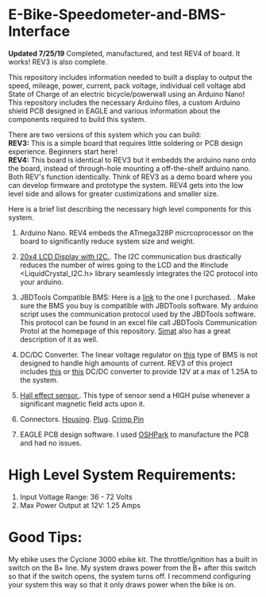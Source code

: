 # E-Bike-Speedometer-and-BMS-Interface

**Updated 7/25/19** Completed, manufactured, and test REV4 of board. It works! REV3 is also complete.

This repository includes information needed to built a display to output the speed, mileage, power, current, pack voltage, individual cell voltage abd State of Charge of an electric bicycle/powerwall using an Arduino Nano! This repository includes the necessary Arduino files, a custom Arduino shield PCB designed in EAGLE and various information about the components required to build this system.

There are two versions of this system which you can build: <br /> 
**REV3:** This is a simple board that requires little soldering or PCB design experience. Beginners start here! <br /> 
**REV4:** This board is identical to REV3 but it embedds the arduino nano onto the board, instead of through-hole mounting a off-the-shelf arduino nano. <br /> 
Both REV's function identically. Think of REV3 as a demo board where you can develop firmware and prototype the system. REV4 gets into the low level side and allows for greater custimizations and smaller size.

Here is a brief list describing the necessary high level components for this system.

1. Arduino Nano. REV4 embeds the ATmega328P micrcoprocessor on the board to significantly reduce system size and weight. 

2. [20x4 LCD Display with I2C.](https://www.ebay.com/sch/i.html?_from=R40&_trksid=m570.l1313&_nkw=20x4+i2c+lcd+&_sacat=0). The I2C communication bus drastically reduces the number of wires going to the LCD and the \#include <LiquidCrystal_I2C.h> library seamlessly integrates the I2C protocol into your arduino. 

3. JBDTools Compatible BMS: Here is a [link](https://www.aliexpress.com/item/15S-Li-ion-Battery-Intelligent-Smart-BMS-with-Bluetooth-function-and-PC-software-UART-communication-PCB/32876909159.html?spm=a2g0s.13010208.99999999.263.70483c00UKdgf7) to the one I purchased.  . Make sure the BMS you buy is compatible with JBDTools software. My arduino script uses the communication protocol used by the JBDTools software. This protocol can be found in an excel file call JBDTools Communication Protol at the homepage of this repository. [Simat](https://github.com/simat/BatteryMonitor/wiki/Generic-Chinese-Bluetooth-BMS-communication-protocol) also has a great description of it as well. 

4. DC/DC Converter. The linear voltage regulator on [this](https://www.aliexpress.com/item/15S-Li-ion-Battery-Intelligent-Smart-BMS-with-Bluetooth-function-and-PC-software-UART-communication-PCB/32876909159.html?spm=a2g0s.13010208.99999999.263.70483c00UKdgf7) type of BMS is not designed to handle high amounts of current. REV3 of this project includes [this](https://www.mouser.com/ProductDetail/MEAN-WELL/SKM15C-12?qs=erfQA2AIGbWiXI5iTXq5SA%3D%3D) or [this](https://www.mouser.com/ProductDetail/Cincon/EC4SBW-48S12?qs=sGAEpiMZZMvGsmoEFRKS8Koqt8Pjkl39iYdgR2DcyS1Q8fqJi%252BFKOA%3D%3D) DC/DC converter to provide 12V at a max of 1.25A to the system.

5. [Hall effect sensor.](https://www.adafruit.com/product/158). This type of sensor send a HIGH pulse whenever a significant magnetic field acts upon it.

6. Connectors. [Housing](https://www.mouser.com/ProductDetail/Molex/70543-0001?qs=sGAEpiMZZMtVoztFdqDXOwZ%252B3K3gi96X). [Plug](https://www.mouser.com/ProductDetail/Molex/50-57-9402?qs=%2Fha2pyFaduiLH0020kLaRTyvVPMd9o3wI7LfZqK7vYk%3D). [Crimp Pin](https://www.mouser.com/ProductDetail/Molex/16-02-0086-Cut-Strip?qs=sGAEpiMZZMs%252BGHln7q6pm%252Bv5BXf4QdrTI%252BpAylNNmmH%2F60rOt1UzkQ%3D%3D)

7. EAGLE PCB design software. I used [OSHPark](https://oshpark.com/) to manufacture the PCB and had no issues. 

# High Level System Requirements:

1. Input Voltage Range: 36 - 72 Volts
2. Max Power Output at 12V: 1.25 Amps

# Good Tips:

My ebike uses the Cyclone 3000 ebike kit. The throttle/ignition has a built in switch on the B+ line. My system draws power from the B+ after this switch so that if the switch opens, the system turns off. I recommend configuring your system this way so that it only draws power when the bike is on.


